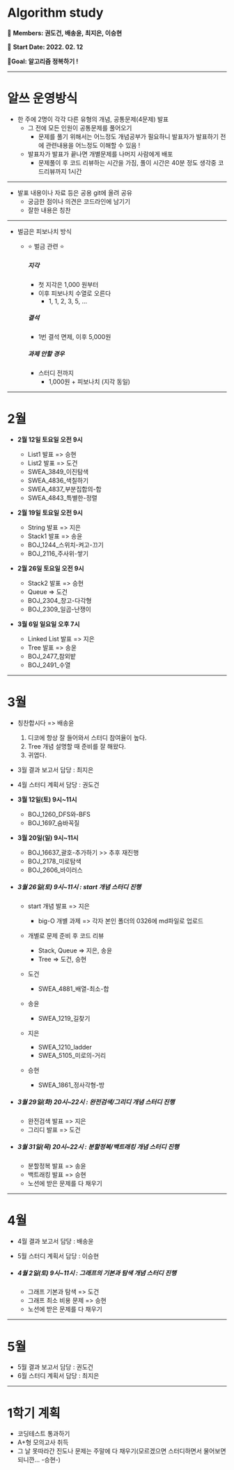 # Algorithm study

🤠 **Members: 권도건, 배송윤, 최지은, 이승현**

📆 **Start Date: 2022. 02. 12**

🎊**Goal: 알고리즘 정복하기 !**

---



# 알쓰 운영방식

- 한 주에 2명이 각각 다른 유형의 개념, 공통문제(4문제) 발표
  - 그 전에 모든 인원이 공통문제를 풀어오기
    - 문제를 풀기 위해서는 어느정도 개념공부가 필요하니 발표자가 발표하기 전에 관련내용을 어느정도 이해할 수 있음 !
  - 발표자가 발표가 끝나면 개별문제를 나머지 사람에게 배포
    - 문제풀이 후 코드 리뷰하는 시간을 가짐, 풀이 시간은 40분 정도 생각중 코드리뷰까지 1시간

---

- 발표 내용이나 자료 등은 공용 git에 올려 공유
  - 궁금한 점이나 의견은 코드라인에 남기기
  - 잘한 내용은 칭찬

---

- 벌금은 피보나치 방식

  - ⭐️ 벌금 관련 ⭐️

    ##### 지각

    - 첫 지각은 1,000 원부터
    - 이후 피보나치 수열로 오른다
      - 1, 1, 2, 3, 5, ...

    ##### 결석

    - 1번 결석 면제, 이후 5,000원

    ##### 과제 안할 경우

    - 스터디 전까지
      - 1,000원 + 피보나치 (지각 동일)

---

# 2월

- **2월 12일 토요일 오전 9시**

  - List1 발표 => 승현
  - List2 발표 => 도건
  - SWEA_3849_이진탐색
  - SWEA_4836_색칠하기
  - SWEA_4837_부분집합의-합
  - SWEA_4843_특별한-정렬

  

- **2월 19일 토요일 오전 9시**

  - String 발표 => 지은
  - Stack1 발표 => 송윤
  - BOJ_1244_스위치-켜고-끄기
  - BOJ_2116_주사위-쌓기

  

- **2월 26일 토요일 오전 9시**

  - Stack2 발표 => 승현
  - Queue => 도건
  - BOJ_2304_창고-다각형
  - BOJ_2309_일곱-난쟁이

  

- **3월 6일 일요일 오후 7시**
  - Linked List 발표 => 지은
  - Tree 발표 => 송윤
  - BOJ_2477_참외밭
  - BOJ_2491_수열



---



# 3월 

- 칭찬합시다 => 배송윤

  1. 디코에 항상 잘 들어와서 스터디 참여율이 높다.
  2. Tree 개념 설명할 때 준비를 잘 해왔다.
  3. 귀엽다.



- 3월 결과 보고서 담당 : 최지은
- 4월 스터디 계획서 담당 : 권도건



- **3월 12일(토) 9시~11시**
  - BOJ_1260_DFS와-BFS
  - BOJ_1697_숨바꼭질



- **3월 20일(일) 9시~11시**
  - BOJ_16637_괄호-추가하기 >> 추후 재진행
  - BOJ_2178_미로탐색
  - BOJ_2606_바이러스



- ##### 3월 26일(토) 9시~11시 : start 개념 스터디 진행

  - start 개념 발표 => 지은
    - big-O 개별 과제 => 각자 본인 폴더의 0326에 md파일로 업로드
  
  - 개별로 문제 준비 후 코드 리뷰
    - Stack, Queue => 지은, 송윤
    - Tree => 도건, 승현
  - 도건
    - SWEA_4881_배열-최소-합
  - 송윤
    - SWEA_1219_길찾기
  - 지은
    - SWEA_1210_ladder
    - SWEA_5105_미로의-거리
  - 승현
    - SWEA_1861_정사각형-방



- ##### 3월 29일(화) 20시~22시 : 완전검색/그리디 개념 스터디 진행 

  - 완전검색 발표 => 지은
  - 그리디 발표 => 도건



- ##### 3월 31일(목) 20시~22시 : 분할정복/백트래킹 개념 스터디 진행 

  - 분할정복 발표 => 송윤
  - 백트래킹 발표 => 승현
  - 노션에 받은 문제를 다 채우기



---



# 4월

- 4월 결과 보고서 담당 : 배송윤
- 5월 스터디 계획서 담당 : 이승현



- ##### 4월 2일(토) 9시~11시 : 그래프의 기본과 탐색 개념 스터디 진행

  - 그래프 기본과 탐색 => 도건
  - 그래프 최소 비용 문제 => 승현
  - 노션에 받은 문제를 다 채우기



---



# 5월

- 5월 결과 보고서 담당 : 권도건
- 6월 스터디 계획서 담당 : 최지은



---



# 1학기 계획

- 코딩테스트 통과하기
- A+형 모의고사 취득
- 그 날 못따라간 진도나 문제는 주말에 다 채우기(모르겠으면 스터디하면서 물어보면 되니깐... -승현-)
